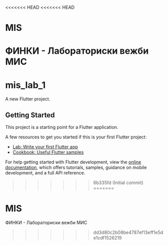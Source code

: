 <<<<<<< HEAD
<<<<<<< HEAD
# MIS
ФИНКИ - Лабораториски вежби МИС
=======
# mis_lab_1

A new Flutter project.

## Getting Started

This project is a starting point for a Flutter application.

A few resources to get you started if this is your first Flutter project:

- [Lab: Write your first Flutter app](https://docs.flutter.dev/get-started/codelab)
- [Cookbook: Useful Flutter samples](https://docs.flutter.dev/cookbook)

For help getting started with Flutter development, view the
[online documentation](https://docs.flutter.dev/), which offers tutorials,
samples, guidance on mobile development, and a full API reference.
>>>>>>> 6b335fd (Initial commit)
=======
# MIS
ФИНКИ - Лабораториски вежби МИС
>>>>>>> dd3d80c2b08be4787ef13eff1e5de1cdf1526219
